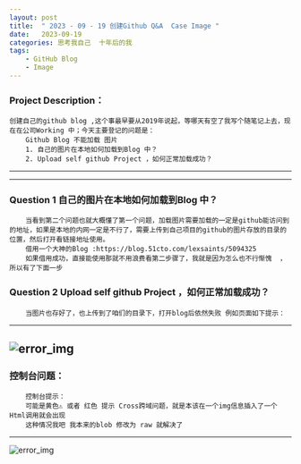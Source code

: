 ```yaml
---
layout: post
title:  " 2023 - 09 - 19 创建Github Q&A  Case Image "
date:   2023-09-19 
categories: 思考我自己  十年后的我 
tags:
    - GitHub Blog
    - Image
---
```

### Project  Description：
	创建自己的github blog ,这个事最早要从2019年说起，等哪天有空了我写个随笔记上去，现在在公司Working 中；今天主要登记的问题是：
		Github Blog 不能加载 图片
		1. 自己的图片在本地如何加载到Blog 中？
		2. Upload self github Project ，如何正常加载成功？
---

---
### Question 1 自己的图片在本地如何加载到Blog 中？
		当看到第二个问题也就大概懂了第一个问题，加载图片需要加载的一定是github能访问到的地址，如果是本地的内网一定是不行了，需要上传到自己项目的github的图片存放的目录的位置，然后打开看链接地址使用。
		借用一个大神的Blog :https://blog.51cto.com/lexsaints/5094325
		如果借用成功，直接能使用那就不用浪费看第二步骤了，我就是因为怎么也不行惭愧  ，所以有了下面一步

### Question 2 Upload self github Project ，如何正常加载成功？
		当图片也存好了，也上传到了咱们的目录下，打开blog后依然失败 例如页面如下提示：
---
![error_img](https://github.com/Wang-Sire/wang-sire.github.io/raw/master/img/img_Error_2023-09-19_13.32.45)
---
###  控制台问题：
		控制台提示：
		可能是黄色⚠️ 或者 红色 提示 Cross跨域问题，就是本该在一个img信息插入了一个Html调用就会出现
		这种情况我吧 我本来的blob 修改为 raw 就解决了
---
![error_img](https://github.com/Wang-Sire/wang-sire.github.io/raw/master/img/cross_question_023-09-19_13.55.49)



